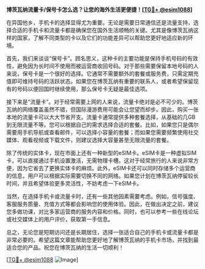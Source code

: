 **博茨瓦纳流量卡/保号卡怎么选？让您的海外生活更便捷！[[TG💪+ @esim1088](https://t.me/s/esim1088)]**

在异国他乡，手机卡的选择显得尤为重要。无论是需要日常通信还是流量支持，选择合适的手机卡和流量卡都是确保您在国外生活顺畅的关键。尤其是像博茨瓦纳这样的国家，了解不同类型的卡以及它们的功能差异可以帮助您更好地适应新的环境。

首先，我们来谈谈“保号卡”。顾名思义，这种卡的主要功能是保持手机号码的有效性，避免因为长时间不使用而被运营商收回号码。对于那些需要保留本地号码的人来说，保号卡是一个很好的选择。它通常不需要额外的套餐或服务费，只需定期充值即可维持号码的活跃状态。如果您在博茨瓦纳有重要的联系人，或者希望保留现有的号码以便回国时继续使用，那么保号卡无疑是最佳选项。

接下来是“流量卡”。对于经常需要上网的人来说，流量卡绝对是必不可少的。博茨瓦纳的网络覆盖虽然不错，但国际漫游费用可能会让您望而却步。因此，购买一张本地的流量卡可以大大节省开支。流量卡通常提供多种套餐选择，从基础的几GB到无限流量不等。您可以根据自己的需求选择合适的套餐。比如，如果您只是偶尔需要用手机导航或查看邮件，可以选择小容量的套餐；而如果您需要频繁使用社交媒体、观看视频或下载文件，则建议选择大容量甚至无限流量的套餐。

除了传统的实体卡，现在市面上还有一种新型的eSIM卡。eSIM卡是一种虚拟SIM卡，可以直接通过手机设置激活，无需物理卡槽。这对于经常旅行的人来说非常方便，因为它省去了更换实体卡的麻烦。此外，eSIM卡还可以同时存储多个运营商的信息，用户可以根据实际需要切换不同的网络。如果您计划在博茨瓦纳停留较长时间，并且希望体验更多灵活性，不妨考虑一下eSIM卡。

当然，在选择手机卡或流量卡时，还有一些其他因素需要考虑。例如，信号强度、客服服务质量、充值方式等都会影响您的使用体验。因此，在做出决定之前，建议您多做功课，对比多家运营商的服务内容和价格。同时，也可以参考一些在线论坛或社交媒体上的用户评价，获取第一手信息。

总之，无论您是短期访问还是长期居住，选择一张适合自己的手机卡或流量卡都是非常必要的。希望这篇文章能帮助您更好地了解博茨瓦纳的手机卡市场，并找到最适合您的产品。祝您在博茨瓦纳的生活一切顺利！

[[TG💪+ @esim1088](https://t.me/s/esim1088) ![Image](https://i.postimg.cc/4NQfJmqS/Snipaste-2025-05-13-00-14-12.png)]
